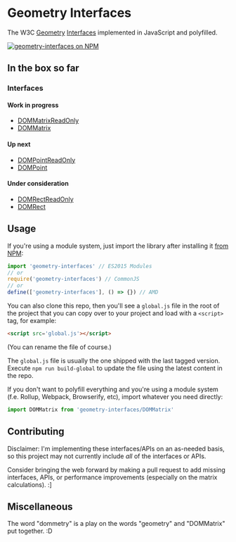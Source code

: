 Geometry Interfaces
===================

The W3C [Geometry](http://www.w3.org/TR/cssom-view/#geometry)
[Interfaces](http://www.w3.org/TR/geometry-1/) implemented in JavaScript and
polyfilled.

[![geometry-interfaces on NPM](https://nodei.co/npm/geometry-interfaces.png)](https://www.npmjs.com/package/geometry-interfaces)

In the box so far
-----------------

### Interfaces

#### Work in progress

- [DOMMatrixReadOnly](https://developer.mozilla.org/en-US/docs/Web/API/DOMMatrixReadOnly)
- [DOMMatrix](https://developer.mozilla.org/en-US/docs/Web/API/DOMMatrix)

#### Up next

- [DOMPointReadOnly](https://developer.mozilla.org/en-US/docs/Web/API/DOMPointReadOnly)
- [DOMPoint](https://developer.mozilla.org/en-US/docs/Web/API/DOMPoint)

#### Under consideration

- [DOMRectReadOnly](https://developer.mozilla.org/en-US/docs/Web/API/DOMRectReadOnly)
- [DOMRect](https://developer.mozilla.org/en-US/docs/Web/API/DOMRect)

Usage
-----

If you're using a module system, just import the library after installing it [from NPM](https://www.npmjs.com/package/geometry-interfaces):

```js
import 'geometry-interfaces' // ES2015 Modules
// or
require('geometry-interfaces') // CommonJS
// or
define(['geometry-interfaces'], () => {}) // AMD
```

You can also clone this repo, then you'll see a `global.js` file in the root of
the project that you can copy over to your project and load with a `<script>`
tag, for example:

```html
<script src='global.js'></script>
```

(You can rename the file of course.)

The `global.js` file is usually the one shipped with the last tagged version.
Execute `npm run build-global` to update the file using the latest content in
the repo.

If you don't want to polyfill everything and you're using a module system (f.e.
Rollup, Webpack, Browserify, etc), import whatever you need directly:

```js
import DOMMatrix from 'geometry-interfaces/DOMMatrix'
```

Contributing
------------

Disclaimer: I'm implementing these interfaces/APIs on an as-needed basis, so
this project may not currently include *all* of the interfaces or APIs.

Consider bringing the web forward by making a pull request to add missing
interfaces, APIs, or performance improvements (especially on the matrix
calculations). :]

Miscellaneous
-------------

The word "dommetry" is a play on the words "geometry" and "DOMMatrix" put
together. :D
